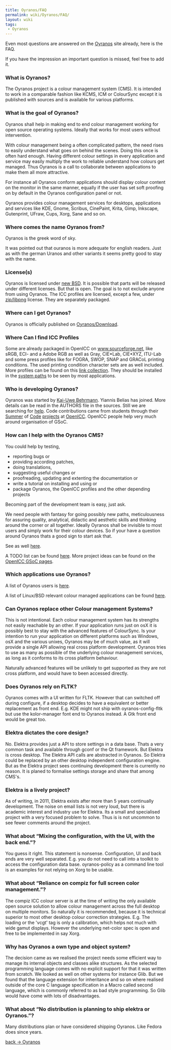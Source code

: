 ```yaml
---
title: Oyranos/FAQ
permalink: wiki/Oyranos/FAQ/
layout: wiki
tags:
 - Oyranos
---
```


Even most questions are answered on the
[Oyranos](http://www.oyranos.org) site already, here is the FAQ.

If you have the impression an important question is missed, feel free to
add it.

### What is Oyranos?

The Oyranos project is a colour management system (CMS). It is intended
to work in a comparable fashion like KCMS, ICM or ColourSync except it
is published with sources and is available for various platforms.

### What is the goal of Oyranos?

Oyranos shall help in making end to end colour management working for
open source operating systems. Ideally that works for most users without
intervention.

With colour management being a often complicated pattern, the need rises
to easily understand what goes on behind the scenes. Doing this once is
often hard enough. Having different colour settings in every application
and service may easily multiply the work to reliable understand how
colours get managed. Thus Oyranos is a call to collaborate between
applications to make them all more attractive.

For instance all Oyranos conform applications should display colour
content on the monitor in the same manner, equally if the user has set
soft proofing on by default in the Oyranos configuration panel or not.

Oyranos provides colour management services for desktops, applications
and services like KDE, Gnome, Scribus, CinePaint, Krita, Gimp, Inkscape,
Gutenprint, UFraw, Cups, Xorg, Sane and so on.

### Where comes the name Oyranos from?

Oyranos is the greek word of sky.

It was pointed out that ouranos is more adequate for english readers.
Just as with the german Uranos and other variants it seems pretty good
to stay with the name.

### License(s)

Oyranos is licensed under [new
BSD](http://opensource.org/licenses/bsd-license.php). It is possible
that parts will be released under different licenses. But that is open.
The goal is to not exclude anyone from using Oyranos. The ICC profiles
are licensed, except a few, under
[zip/libpng](http://opensource.org/licenses/zlib-license.php) license.
They are separately packaged.

### Where can I get Oyranos?

Oyranos is officially published on
[Oyranos/Download](/wiki/Oyranos/Download "wikilink").

### Where Can I find ICC Profiles

Some are already packaged in OpenICC on www.sourceforge.net, like sRGB,
ECI- and a Adobe RGB as well as Gray, CIE\*Lab, CIE\*XYZ, ITU-Lab and
some press profiles like for FOGRA, SWOP, SNAP and GRACoL printing
conditions. The used printing condition character sets are as well
included. More profiles can be found on this [link
collection](http://www.behrmann.name/index.php?option=com_weblinks&catid=73&Itemid=95).
They should be installed in the [system
paths](/wiki/OpenIccDirectoryProposal "wikilink") to be seen by most
applications.

### Who is developing Oyranos?

Oyranos was started by [Kai-Uwe Behrmann](http://www.behrmann.name).
Yiannis Belias has joined. More details can be read in the AUTHORS file
in the sources. Still we are searching for
[help](#How_can_I_help_with_the_Oyranos_CMS.3F "wikilink"). Code
contributions came from students through their
[Summer](http://www.freedesktop.org/wiki/OpenIcc/ColorManagementNearX)
of
[Code](http://code.google.com/p/google-summer-of-code-2008-openicc/downloads/list)
[projects](http://freedesktop.org/wiki/OpenIccForGoogleSoC2008) at
[OpenICC](/wiki/OpenICC "wikilink"). OpenICC people help very much around
organisation of GSoC.

### How can I help with the Oyranos CMS?

You could help by testing,

-   reporting bugs or
-   providing according patches,
-   doing translations,
-   suggesting useful changes or
-   proofreading, updating and extenting the documentation or
-   write a tutorial on installing and using or
-   package Oyranos, the OpenICC profiles and the other depending
    projects

Becoming part of the development team is easy, just ask.

We need people with fantasy for going possibly new paths, meticulousness
for assuring quality, analytical, didactic and aesthetic skills and
thinking around the corner or all together. Ideally Oyranos shall be
invisible to most users and simply work for their colour devices. So if
your have a question around Oyranos thats a good sign to start ask that.

See as well [here](/wiki/Oyranos#Development "wikilink").

A TODO list can be found [here](/wiki/Oyranos/FeatureWish "wikilink"). More
project ideas can be found on the [OpenICC GSoC
pages](http://www.freedesktop.org/wiki/OpenIcc/GoogleSoC2009).

### Which applications use Oyranos?

A list of Oyranos users is [here](http://www.oyranos.org/#audience).

A list of Linux/BSD relevant colour managed applications can be found
[here](http://www.oyranos.org/wiki/index.php?title=Applications).

### Can Oyranos replace other Colour management Systems?

This is not intentional. Each colour management system has its strengths
not easily reachable by an other. If your application runs just on osX
it is possibly best to stay with the advanced features of ColourSync. Is
your intention to run your application on different platforms such as
Windows, osX and the various unixes, Oyranos may be of much value, as it
will provide a single API allowing real cross platform development.
Oyranos tries to use as many as possible of the underlying colour
management services, as long as it conforms to its cross platform
behaviour.

Naturally advanced features will be unlikely to get supported as they
are not cross platform, and would have to been accessed directly.

### Does Oyranos rely on FLTK?

Oyranos comes with a UI written for FLTK. However that can switched off
during configure, if a desktop decides to have a equivalent or better
replacement as front end. E.g. KDE might not ship with
oyranos-config-fltk but use the kolor-manager font end to Oyranos
instead. A Gtk front end would be great too.

### Elektra dictates the core design?

No. Elektra provides just a API to store settings in a data base. Thats
a very common task and available through gconf or the Qt framework. But
Elektra is cross desktop. The Elektra API calls are abstracted in
Oyranos. So Elektra could be replaced by an other desktop independent
configuration engine. But as the Elektra project sees continuing
development there is currently no reason. It is planed to formalise
settings storage and share that among CMS's.

### Elektra is a lively project?

As of writing, in 2011, Elektra exists after more than 5 years
continually development. The noise on email lists is not very loud, but
there is academic interest and industry use for Elektra. Its a small and
specialised project with a very focused problem to solve. Thus is is not
uncommon to see fewer comments around the project.

### What about “Mixing the configuration, with the UI, with the back end.”?

You guess it right. This statement is nonsense. Configuration, UI and
back ends are very well separated. E.g. you do not need to call into a
toolkit to access the configuration data base. oyranos-policy as a
command line tool is an examples for not relying on Xorg to be usable.

### What about “Reliance on compiz for full screen color management.”?

The compiz ICC colour server is at the time of writing the only
available open source solution to allow colour management across the
full desktop on multiple monitors. So naturally it is recommended,
because it is technical superior to most other desktop colour correction
strategies. E.g. The loading or the 'vcgt' tag is only a calibration,
which helps not much with wide gamut displays. However the underlying
net-color spec is open and free to be implemented in say Xorg.

### Why has Oyranos a own type and object system?

The decision came as we realised the project needs some efficient way to
manage its internal objects and classes alike structures. As the
selected programming language comes with no explicit support for that it
was written from scratch. We looked as well on other systems for
instance Glib. But we found that the language extension for inheritance
and so on where realised outside of the core C language specification in
a Macro called second language, which is commonly referred to as bad
style programming. So Glib would have come with lots of disadvantages.

### What about “No distribution is planning to ship elektra or Oyranos.”?

Many distributions plan or have considered shipping Oyranos. Like Fedora
does since years.

[back -&gt; Oyranos](/wiki/Oyranos "wikilink")
